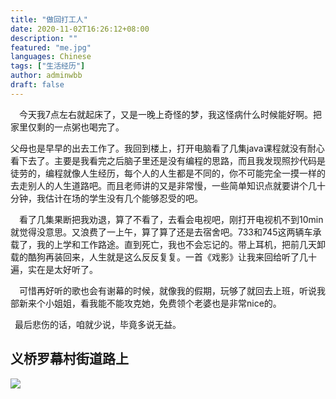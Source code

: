 ```yaml
---
title: "做回打工人"
date: 2020-11-02T16:26:12+08:00
description: ""
featured: "me.jpg"
languages: Chinese
tags: ["生活经历"]
author: adminwbb
draft: false
---
```


&ensp;&ensp;今天我7点左右就起床了，又是一晚上奇怪的梦，我这怪病什么时候能好啊。把家里仅剩的一点粥也喝完了。


父母也是早早的出去工作了。我回到楼上，打开电脑看了几集java课程就没有耐心看下去了。主要是我看完之后脑子里还是没有编程的思路，而且我发现照抄代码是徒劳的，编程就像人生经历，每个人的人生都是不同的，你不可能完全一摸一样的去走别人的人生道路吧。而且老师讲的又是非常慢，一些简单知识点就要讲个几十分钟，我估计在场的学生没有几个能够忍受的吧。


&ensp;&ensp;看了几集果断把我劝退，算了不看了，去看会电视吧，刚打开电视机不到10min就觉得没意思。又浪费了一上午，算了算了还是去宿舍吧。733和745这两辆车承载了，我的上学和工作路途。直到死亡，我也不会忘记的。带上耳机，把前几天卸载的酷狗再装回来，人生就是这么反反复复。一首《戏影》让我来回给听了几十遍，实在是太好听了。


&ensp;&ensp;可惜再好听的歌也会有谢幕的时候，就像我的假期，玩够了就回去上班，听说我部新来个小姐姐，看我能不能攻克她，免费领个老婆也是非常nice的。


&ensp;最后悲伤的话，咱就少说，毕竟多说无益。


## 义桥罗幕村街道路上
![](https://idanmu.net/2020/11/47ade1d7a31a8.jpg)


